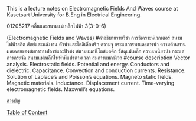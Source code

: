 This is a lecture notes on Electromagnetic Fields And Waves course at Kasetsart University for B.Eng in Electrical Engineering.

01205217 คลื่นและสนามแม่เหล็กไฟฟ้า 3(3-0-6)

(Electromagnetic Fields and Waves)
#คำอธิบายรายวิชา
การวิเคราะห์เวกเตอร์ สนามไฟฟ้าสถิต ศักย์และพลังงาน ตัวนำและไดอิเล็กทริก ความจุ กระแสการพาและการนำ ความต้านทาน ผลเฉลยของสมการลาปลาซและปัวซง สนามแมกนีโตสแตติก วัสดุแม่เหล็ก ความเหนี่ยวนำ กระแสการกระจัด สนามแม่เหล็กไฟฟ้าที่แปรตามเวลา สมการแมกซ์เวล
#course description
Vector analysis. Electrostatic fields. Potential and energy. Conductors and dielectric. Capacitance. Convection and conduction currents. Resistance. Solution of Laplace’s and Poisson’s equations. Magneto static fields. Magnetic materials. Inductance. Displacement current. Time-varying electromagnetic fields. Maxwell’s equations.

[สารบัญ](contentTH.md)

[Table of Content](contentEN.md)
